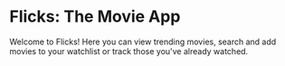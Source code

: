 # Flicks: The Movie App
Welcome to Flicks! Here you can view trending movies, search and add movies to your watchlist or track those you've already watched.